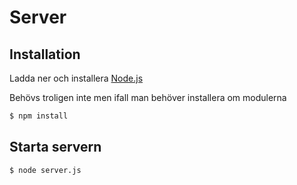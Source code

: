 # Server

## Installation  

Ladda ner och installera  [Node.js](https://nodejs.org/en/)

Behövs troligen inte men ifall man behöver installera om modulerna
```bash
$ npm install 
```


## Starta servern

```bash
$ node server.js
```
